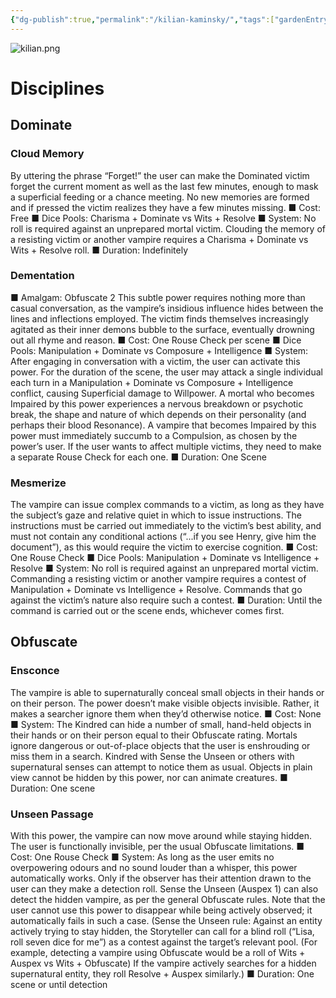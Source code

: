 ```yaml
---
{"dg-publish":true,"permalink":"/kilian-kaminsky/","tags":["gardenEntry"]}
---
```


![kilian.png](/img/user/kilian.png)
# Disciplines
## Dominate
### Cloud Memory
By uttering the phrase “Forget!” the user can make the Dominated victim forget the current moment as well as the last few minutes, enough to mask a superficial feeding or a chance meeting. No new memories are formed and if pressed the victim realizes they have a few minutes missing.
■ Cost: Free
■ Dice Pools: Charisma + Dominate vs Wits + Resolve
■ System: No roll is required against an unprepared mortal victim. Clouding the memory of a resisting victim or another vampire requires a Charisma + Dominate vs Wits + Resolve roll.
■ Duration: Indefinitely
### Dementation
■ Amalgam: Obfuscate 2
This subtle power requires nothing more than casual conversation, as the vampire’s insidious influence hides between the lines and inflections employed. The victim finds themselves increasingly agitated as their inner demons bubble to the surface, eventually drowning out all rhyme and reason.
■ Cost: One Rouse Check per scene
■ Dice Pools: Manipulation + Dominate vs Composure + Intelligence
■ System: After engaging in conversation with a victim, the user can activate this power. For the duration of the scene, the user may attack a single individual each turn in a Manipulation + Dominate vs Composure + Intelligence conflict, causing Superficial damage to Willpower. A mortal who becomes Impaired by this power experiences a nervous breakdown or psychotic break, the shape and nature of which depends on their personality (and perhaps their blood Resonance). A vampire that becomes Impaired by this power must immediately succumb to a Compulsion, as chosen by the power’s user. If the user wants to affect multiple victims, they need to make a separate Rouse Check for each one.
■ Duration: One Scene
### Mesmerize
The vampire can issue complex commands to a victim, as long as they have the subject’s gaze and relative quiet in which to issue instructions. The instructions must be carried out immediately to the victim’s best ability, and must not contain any conditional actions (“...if you see Henry, give him the document”), as this would require the victim to exercise cognition.
■ Cost: One Rouse Check
■ Dice Pools: Manipulation + Dominate vs Intelligence + Resolve
■ System: No roll is required against an unprepared mortal victim. Commanding a resisting victim or another vampire requires a contest of Manipulation + Dominate vs Intelligence + Resolve. Commands that go against the victim’s nature also require such a contest.
■ Duration: Until the command is carried out or the scene ends, whichever comes first.
## Obfuscate
### Ensconce
The vampire is able to supernaturally conceal small objects in their hands or on their person. The power doesn’t make visible objects invisible. Rather, it makes a searcher ignore them when they’d otherwise notice.
■ Cost: None
■ System: The Kindred can hide a number of small, hand-held objects in their hands or on their person equal to their Obfuscate rating. Mortals ignore dangerous or out-of-place objects that the user is enshrouding or miss them in a search. Kindred with Sense the Unseen or others with supernatural senses can attempt to notice them as usual. Objects in plain view cannot be hidden by this power, nor can animate creatures.
■ Duration: One scene
### Unseen Passage
With this power, the vampire can now move around while staying hidden. The user is functionally invisible, per the usual Obfuscate limitations.
■ Cost: One Rouse Check
■ System: As long as the user emits no overpowering odours and no sound louder than a whisper, this power automatically works. Only if the observer has their attention drawn to the user can they make a detection roll. Sense the Unseen (Auspex 1) can also detect the hidden vampire, as per the general Obfuscate rules. Note that the user cannot use this power to disappear while being actively observed; it automatically fails in such a case. (Sense the Unseen rule: Against an entity actively trying to stay hidden, the Storyteller can call for a blind roll (“Lisa, roll seven dice for me”) as a contest against the target’s relevant pool. (For example, detecting a vampire using Obfuscate would be a roll of Wits + Auspex vs Wits + Obfuscate) If the vampire actively searches for a hidden supernatural entity, they roll Resolve + Auspex similarly.)
■ Duration: One scene or until detection